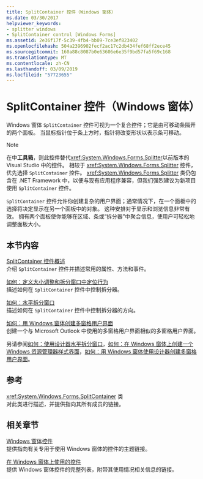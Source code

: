 ```yaml
---
title: SplitContainer 控件（Windows 窗体）
ms.date: 03/30/2017
helpviewer_keywords:
- splitter windows
- SplitContainer control [Windows Forms]
ms.assetid: 2e36f17f-5c39-4fb4-bb09-7ce3ef823402
ms.openlocfilehash: 504a2396902fecf2ac17c2db434fef68ff2ece45
ms.sourcegitcommit: 160a88c8087b0e63606e6e35f9bd57fa5f69c168
ms.translationtype: MT
ms.contentlocale: zh-CN
ms.lasthandoff: 03/09/2019
ms.locfileid: "57723655"
---
```

# <a name="splitcontainer-control-windows-forms"></a>SplitContainer 控件（Windows 窗体）
Windows 窗体 `SplitContainer` 控件可视为一个复合控件；它是由可移动条隔开的两个面板。 当鼠标指针位于条上方时，指针将改变形状以表示条可移动。  
  
> [!NOTE]
>  在中**工具箱**，则此控件替代<xref:System.Windows.Forms.Splitter>以前版本的 Visual Studio 中的控件。 相较于 <xref:System.Windows.Forms.Splitter> 控件，优先选择 `SplitContainer` 控件。 <xref:System.Windows.Forms.Splitter> 类仍包含在 .NET Framework 中，以便与现有应用程序兼容，但我们强烈建议为新项目使用 `SplitContainer` 控件。  
  
 `SplitContainer` 控件允许你创建复杂的用户界面；通常情况下，在一个面板中的选择将决定显示在另一个面板中的对象。 这种安排对于显示和浏览信息非常有效。 拥有两个面板使你能够在区域、条或“拆分器”中聚合信息，使用户可轻松地调整面板大小。  
  
## <a name="in-this-section"></a>本节内容  
 [SplitContainer 控件概述](splitcontainer-control-overview-windows-forms.md)  
 介绍 `SplitContainer` 控件并描述常用的属性、方法和事件。  
  
 [如何：定义大小调整和拆分窗口中定位行为](how-to-define-resize-and-positioning-behavior-in-a-split-window.md)  
 描述如何在 `SplitContainer` 控件中控制拆分器。  
  
 [如何：水平拆分窗口](how-to-split-a-window-horizontally.md)  
 描述如何在 `SplitContainer` 控件中控制拆分器的方向。  
  
 [如何：用 Windows 窗体创建多窗格用户界面](how-to-create-a-multipane-user-interface-with-windows-forms.md)  
 创建一个与 Microsoft Outlook 中使用的多窗格用户界面相似的多窗格用户界面。  
  
 另请参阅[如何：使用设计器水平拆分窗口](how-to-split-a-window-horizontally-using-the-designer.md)，[如何：在 Windows 窗体上创建一个 Windows 资源管理器样式界面](how-to-create-a-windows-explorer-style-interface-on-a-windows-form.md)，[如何：用 Windows 窗体使用设计器创建多窗格用户界面](create-a-multipane-user-interface-with-wf-using-the-designer.md)。  
  
## <a name="reference"></a>参考  
 <xref:System.Windows.Forms.SplitContainer> 类  
 对此类进行描述，并提供指向其所有成员的链接。  
  
## <a name="related-sections"></a>相关章节  
 [Windows 窗体控件](index.md)  
 提供指向有关专用于使用 Windows 窗体的控件的主题链接。  
  
 [在 Windows 窗体上使用的控件](controls-to-use-on-windows-forms.md)  
 提供 Windows 窗体控件的完整列表，附带其使用情况相关信息的链接。
